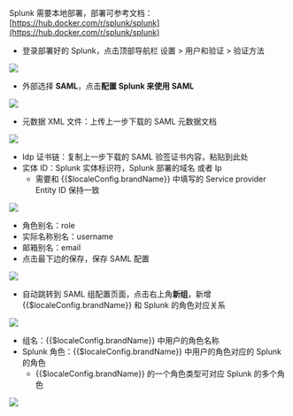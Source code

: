 <IntegrationDetailCard :title="`配置 Splunk`">

Splunk 需要本地部署，部署可参考文档：[https://hub.docker.com/r/splunk/splunk](https://hub.docker.com/r/splunk/splunk)

- 登录部署好的 Splunk，点击顶部导航栏 设置 &gt; 用户和验证 &gt; 验证方法

![](~@imagesZhCn/integration/splunk/2-1.png)

- 外部选择 **SAML**，点击**配置 Splunk 来使用 SAML**

![](~@imagesZhCn/integration/splunk/2-2.png)

- 元数据 XML 文件：上传上一步下载的 SAML 元数据文档

![](~@imagesZhCn/integration/splunk/2-3.png)

- Idp 证书链：复制上一步下载的 SAML 验签证书内容，粘贴到此处
- 实体 ID：Splunk 实体标识符，Splunk 部署的域名 或者 Ip
    - 需要和 {{$localeConfig.brandName}} 中填写的 Service provider Entity ID 保持一致

![](~@imagesZhCn/integration/splunk/2-4.png)

- 角色别名：role
- 实际名称别名：username
- 邮箱别名：email
- 点击最下边的保存，保存 SAML 配置

![](~@imagesZhCn/integration/splunk/2-5.png)

- 自动跳转到 SAML 组配置页面，点击右上角**新组**，新增 {{$localeConfig.brandName}} 和 Splunk 的角色对应关系

![](~@imagesZhCn/integration/splunk/2-6.png)

- 组名：{{$localeConfig.brandName}} 中用户的角色名称
- Splunk 角色：{{$localeConfig.brandName}} 中用户的角色对应的 Splunk 的角色
    - {{$localeConfig.brandName}} 的一个角色类型可对应 Splunk 的多个角色

![](~@imagesZhCn/integration/splunk/2-7.png)


</IntegrationDetailCard>